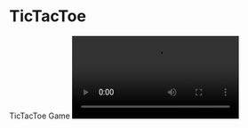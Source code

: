 # TicTacToe
TicTacToe Game ![video](https://user-images.githubusercontent.com/98012557/229418704-53abad12-4ba4-41c9-b62b-d8edc69d12b6.mp4)
